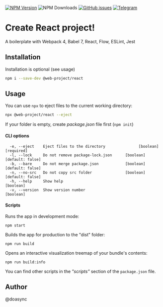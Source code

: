 [![NPM Version][npm-image]][npm-url] ![NPM Downloads][downloads-image] [![GitHub issues][issues-image]][issues-url] [![Telegram][telegram-image]][telegram-url]

[npm-image]: https://img.shields.io/npm/v/@web-project/react.svg
[npm-url]: https://www.npmjs.com/package/@web-project/react
[downloads-image]: https://img.shields.io/npm/dw/@web-project/react.svg
[deps-image]: https://david-dm.org/doasync/@web-project/react.svg
[issues-image]: https://img.shields.io/github/issues/doasync/web-project-react.svg
[issues-url]: https://github.com/doasync/web-project-react/issues
[license-image]: https://img.shields.io/badge/license-MIT-blue.svg
[license-url]: https://raw.githubusercontent.com/doasync/web-project-react/master/LICENSE
[telegram-image]: http://i.imgur.com/WANXk3d.png
[telegram-url]: https://t.me/doasync

Create React project!
=====================

A boilerplate with Webpack 4, Babel 7, React, Flow, ESLint, Jest

Installation
------------
Installation is optional (see usage)
```bash
npm i --save-dev @web-project/react
```

Usage
-----
You can use `npx` to eject files to the current working directory:
```bash
npx @web-project/react --eject
```

If your folder is empty, create *package.json* file first (`npm init`)

#### CLI options

```
  -e, --eject    Eject files to the directory               [boolean] [required]
  -l, --lock     Do not remove package-lock.json      [boolean] [default: false]
  -b, --bare     Do not merge package.json            [boolean] [default: false]
  -n, --no-src   Do not copy src folder               [boolean] [default: false]
  -h, --help     Show help                                             [boolean]
  -v, --version  Show version number                                   [boolean]
```

#### Scripts

Runs the app in development mode:
```
npm start
```

Builds the app for production to the "dist" folder:
```
npm run build
```

Opens an interactive visualization treemap of your bundle's contents:
```
npm run build:info
```

You can find other scripts in the *"scripts"* section of the `package.json` file.

Author
------
@doasync
